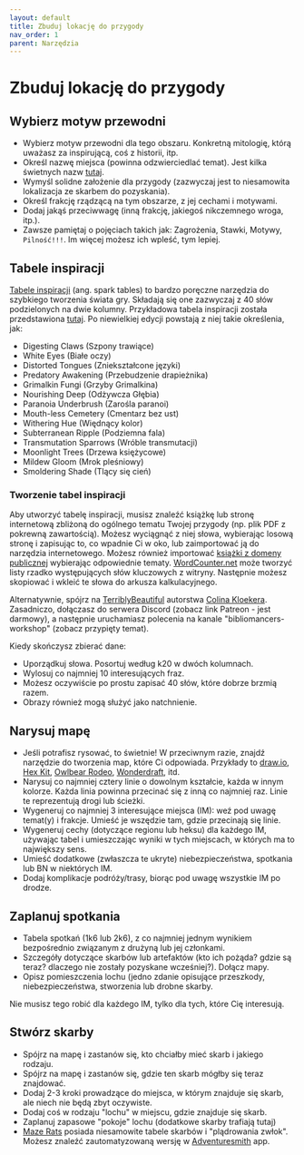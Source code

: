 ```yaml
---
layout: default
title: Zbuduj lokację do przygody
nav_order: 1
parent: Narzędzia
---
```


# Zbuduj lokację do przygody

## Wybierz motyw przewodni

- Wybierz motyw przewodni dla tego obszaru. Konkretną mitologię, którą uważasz za inspirującą, coś z historii, itp.
- Określ nazwę miejsca (powinna odzwierciedlać temat). Jest kilka świetnych nazw [tutaj](https://www.fantasynamegenerators.com/forest_names.php).
- Wymyśl solidne założenie dla przygody (zazwyczaj jest to niesamowita lokalizacja ze skarbem do pozyskania).
- Określ frakcję rządzącą na tym obszarze, z jej cechami i motywami.
- Dodaj jakąś przeciwwagę (inną frakcję, jakiegoś nikczemnego wroga, itp.).
- Zawsze pamiętaj o pojęciach takich jak: Zagrożenia, Stawki, Motywy, `Pilność!!!`. Im więcej możesz ich wpleść, tym lepiej.

## Tabele inspiracji

[Tabele inspiracji](https://www.bastionland.com/2017/11/electric-modernity-and-spark-tables.html) (ang. spark tables) to bardzo poręczne narzędzia do szybkiego tworzenia świata gry. Składają się one zazwyczaj z 40 słów podzielonych na dwie kolumny. 
Przykładowa tabela inspiracji została przedstawiona [tutaj](https://docs.google.com/spreadsheets/d/1b3E3FsQVvjqAMVcDIVXXQmo9g6bH0fQBDbzRJ6K5F10/edit#gid=0). Po niewielkiej edycji powstają z niej takie określenia, jak:

- Digesting Claws (Szpony trawiące)
- White Eyes (Białe oczy)
- Distorted Tongues (Zniekształcone języki)
- Predatory Awakening (Przebudzenie drapieżnika)
- Grimalkin Fungi (Grzyby Grimalkina)
- Nourishing Deep (Odżywcza Głębia)
- Paranoia Underbrush (Zarośla paranoi)
- Mouth-less Cemetery (Cmentarz bez ust)
- Withering Hue (Więdnący kolor)
- Subterranean Ripple (Podziemna fala)
- Transmutation Sparrows (Wróble transmutacji)
- Moonlight Trees (Drzewa księżycowe)
- Mildew Gloom (Mrok pleśniowy)
- Smoldering Shade (Tlący się cień)

### Tworzenie tabel inspiracji

Aby utworzyć tabelę inspiracji, musisz znaleźć książkę lub stronę internetową zbliżoną do ogólnego tematu Twojej przygody (np. plik PDF z pokrewną zawartością). Możesz wyciągnąć z niej słowa, wybierając losową stronę i zapisując to, co wpadnie Ci w oko, lub zaimportować ją do narzędzia internetowego.
Możesz również importować [książki z domeny publicznej](https://archive.org/details/texts) wybierając odpowiednie tematy.
[WordCounter.net](https://wordcounter.net/website-word-count) może tworzyć listy rzadko występujących słów kluczowych z witryny. Następnie możesz skopiować i wkleić te słowa do arkusza kalkulacyjnego.

Alternatywnie, spójrz na [TerriblyBeautiful](https://www.patreon.com/terriblybeautiful) autorstwa [Colina Kloekera](https://twitter.com/colinkloecker?lang=en). Zasadniczo, dołączasz do serwera Discord (zobacz link Patreon - jest darmowy), a następnie uruchamiasz polecenia na kanale "bibliomancers-workshop" (zobacz przypięty temat).

Kiedy skończysz zbierać dane:

- Uporządkuj słowa. Posortuj według k20 w dwóch kolumnach.
- Wylosuj co najmniej 10 interesujących fraz.
- Możesz oczywiście po prostu zapisać 40 słów, które dobrze brzmią razem.
- Obrazy również mogą służyć jako natchnienie.

## Narysuj mapę

- Jeśli potrafisz rysować, to świetnie! W przeciwnym razie, znajdź narzędzie do tworzenia map, które Ci odpowiada. Przykłady to [draw.io](http://draw.io), [Hex Kit](https://coneofnegativeenergy.com/hex-kit/), [Owlbear Rodeo](https://www.owlbear.rodeo/), [Wonderdraft](http://wonderdraft.net/), itd.
- Narysuj co najmniej cztery linie o dowolnym kształcie, każda w innym kolorze. Każda linia powinna przecinać się z inną co najmniej raz. Linie te reprezentują drogi lub ścieżki.
- Wygeneruj co najmniej 3 interesujące miejsca (IM): weź pod uwagę temat(y) i frakcje. Umieść je wszędzie tam, gdzie przecinają się linie.
- Wygeneruj cechy (dotyczące regionu lub heksu) dla każdego IM, używając tabel i umieszczając wyniki w tych miejscach, w których ma to największy sens.
- Umieść dodatkowe (zwłaszcza te ukryte) niebezpieczeństwa, spotkania lub BN w niektórych IM.
- Dodaj komplikacje podróży/trasy, biorąc pod uwagę wszystkie IM po drodze.

## Zaplanuj spotkania

- Tabela spotkań (1k6 lub 2k6), z co najmniej jednym wynikiem bezpośrednio związanym z drużyną lub jej członkami.
- Szczegóły dotyczące skarbów lub artefaktów (kto ich pożąda? gdzie są teraz? dlaczego nie zostały pozyskane wcześniej?). Dołącz mapy.
- Opisz pomieszczenia lochu (jedno zdanie opisujące przeszkody, niebezpieczeństwa, stworzenia lub drobne skarby.

Nie musisz tego robić dla każdego IM, tylko dla tych, które Cię interesują.

## Stwórz skarby

- Spójrz na mapę i zastanów się, kto chciałby mieć skarb i jakiego rodzaju.
- Spójrz na mapę i zastanów się, gdzie ten skarb mógłby się teraz znajdować.
- Dodaj 2-3 kroki prowadzące do miejsca, w którym znajduje się skarb, ale niech nie będą zbyt oczywiste.
- Dodaj coś w rodzaju "lochu" w miejscu, gdzie znajduje się skarb.
- Zaplanuj zapasowe "pokoje" lochu (dodatkowe skarby trafiają tutaj)
- [Maze Rats](https://questingbeast.itch.io/maze-rats) posiada niesamowite tabele skarbów i "plądrowania zwłok". Możesz znaleźć zautomatyzowaną wersję w [Adventuresmith](https://play.google.com/store/apps/details?id=org.steavesea.adventuresmith&hl=en_US&gl=US) app.
